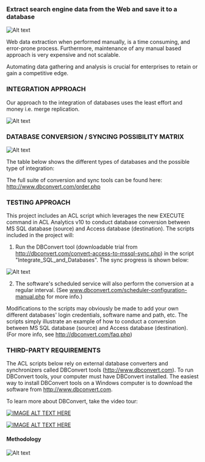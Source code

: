 ### Extract search engine data from the Web and save it to a database ###

![Alt text](http://173.0.133.251/images/GitHub/Sync-Deployment-fulla.jpg "Integrate with SQL and Major Databases")


Web data extraction when performed manually, is a time consuming, and error-prone process. Furthermore, maintenance of any manual based approach is very expensive and not scalable.

Automating data gathering and analysis is crucial for enterprises to retain or gain a competitive edge. 



### INTEGRATION APPROACH ###

Our approach to the integration of databases uses the least effort and money i.e. merge replication.

![Alt text](http://173.0.133.251/images/GitHub/approach.gif "Integration Approach")


### DATABASE CONVERSION / SYNCING POSSIBILITY MATRIX ###

![Alt text](http://173.0.133.251/images/GitHub/synch2a.gif "Integrate with Databases")

The table below shows the different types of databases and the possible type of integration:



The full suite of conversion and sync tools can be found here: http://www.dbconvert.com/order.php




### TESTING APPROACH ###

This project includes an ACL script which leverages the new EXECUTE command in ACL Analytics v10 to conduct database conversion between MS SQL database (source) and Access database (destination). The scripts included in the project will:

1.  Run the DBConvert tool (downloadable trial from http://dbconvert.com/convert-access-to-mssql-sync.php) in the script "Integrate_SQL_and_Databases".  The sync progress is shown below:

![Alt text](http://173.0.133.251/images/GitHub/progress.gif "Synchronization Progress")

2.  The software's scheduled service will also perform the conversion at a regular interval.  (See www.dbconvert.com/scheduler-configuration-manual.php for more info.)


Modifications to the scripts may obviously be made to add your own different databases' login credentials, software name and path, etc. The scripts simply illustrate an example of how to conduct a conversion between MS SQL database (source) and Access database (destination).  (For more info, see http://dbconvert.com/faq.php)


### THIRD-PARTY REQUIREMENTS ###

The ACL scripts below rely on external database converters and synchronizers called DBConvert tools (http://www.dbconvert.com).  To run DBConvert tools, your computer must have DBConvert installed. The easiest way to install DBConvert tools on a Windows computer is to download the software from http://www.dbconvert.com.


To learn more about DBConvert, take the video tour:

[![IMAGE ALT TEXT HERE](http://173.0.133.251/images/GitHub/video-img.jpg)](http://www.youtube.com/v/N_tAwAROclE?version=3&hl=ru_RU&rel=0)

[![IMAGE ALT TEXT HERE](http://173.0.133.251/images/GitHub/3rd-party.gif)](http://www.dbconvert.com/order.php)


#### Methodology ####

![Alt text](http://173.0.133.251/images/GitHub/use-methodology.gif "How I Work")

